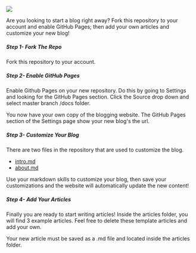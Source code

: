 <!--
*****************
Header Image
*****************
-->
![](https://s3-us-west-1.amazonaws.com/bangequal-media/ForknblogBanner.jpg )

<!--
*****************
Contact Info
*****************
-->

Are you looking to start a blog right away? Fork this repository to your account and enable GitHub Pages; then add your own articles and customize your new blog!

##### Step 1- Fork The Repo
Fork this repository to your account.

##### Step 2- Enable GitHub Pages
Enable Github Pages on your new repository. Do this by going to Settings and looking for the GitHub Pages section. Click the Source drop down and select master branch /docs folder.

You now have your own copy of the blogging website. The GitHub Pages section of the Settings page show your new blog's the url.

##### Step 3- Customize Your Blog
There are two files in the repository that are used to customize the blog.
- [intro.md](intro.md)
- [about.md](about.md) 

Use your markdown skills to customize your blog, then save your customizations and the website will automatically update the new content!

##### Step 4- Add Your Articles
Finally you are ready to start writing articles! Inside the articles folder, you will find 3 example articles. Feel free to delete these template articles and add your own. 

Your new article must be saved as a .md file and located inside the articles folder.